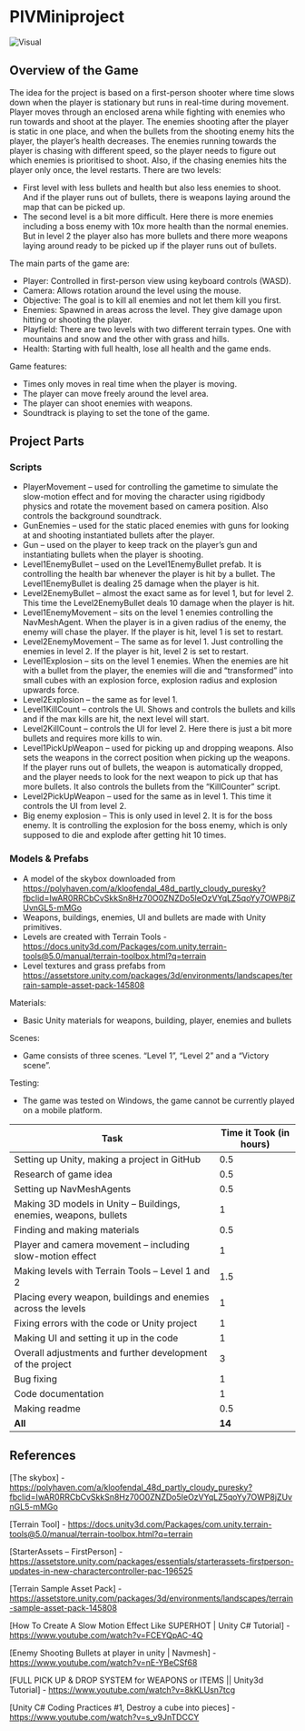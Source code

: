 # PIVMiniproject

![Visual]()

## Overview of the Game
The idea for the project is based on a first-person shooter where time slows down when the player is stationary but runs in real-time during movement. Player moves through an enclosed arena while fighting with enemies who run towards and shoot at the player. The enemies shooting after the player is static in one place, and when the bullets from the shooting enemy hits the player, the player’s health decreases. The enemies running towards the player is chasing with different speed, so the player needs to figure out which enemies is prioritised to shoot. Also, if the chasing enemies hits the player only once, the level restarts. 
There are two levels:  
- First level with less bullets and health but also less enemies to shoot. And if the player runs out of bullets, there is weapons laying around the map that can be picked up. 
- The second level is a bit more difficult. Here there is more enemies including a boss enemy with 10x more health than the normal enemies. But in level 2 the player also has more bullets and there more weapons laying around ready to be picked up if the player runs out of bullets. 

The main parts of the game are:
- Player: Controlled in first-person view using keyboard controls (WASD). 
- Camera: Allows rotation around the level using the mouse. 
- Objective: The goal is to kill all enemies and not let them kill you first. 
- Enemies: Spawned in areas across the level. They give damage upon hitting or shooting the player. 
- Playfield: There are two levels with two different terrain types. One with mountains and snow and the other with grass and hills. 
- Health: Starting with full health, lose all health and the game ends. 

Game features:
- Times only moves in real time when the player is moving. 
- The player can move freely around the level area.
- The player can shoot enemies with weapons.
- Soundtrack is playing to set the tone of the game. 

## Project Parts

### Scripts
- PlayerMovement – used for controlling the gametime to simulate the slow-motion effect and for moving the character using rigidbody physics and rotate the movement based on camera position. Also controls the background soundtrack.
- GunEnemies – used for the static placed enemies with guns for looking at and shooting instantiated bullets after the player.
- Gun – used on the player to keep track on the player’s gun and instantiating bullets when the player is shooting.
- Level1EnemyBullet – used on the Level1EnemyBullet prefab. It is controlling the health bar whenever the player is hit by a bullet. The Level1EnemyBullet is dealing 25 damage when the player is hit.
- Level2EnemyBullet – almost the exact same as for level 1, but for level 2. This time the Level2EnemyBullet deals 10 damage when the player is hit.
- Level1EnemyMovement – sits on the level 1 enemies controlling the NavMeshAgent. When the player is in a given radius of the enemy, the enemy will chase the player. If the player is hit, level 1 is set to restart.
- Level2EnemyMovement – The same as for level 1. Just controlling the enemies in level 2. If the player is hit, level 2 is set to restart.
- Level1Explosion – sits on the level 1 enemies. When the enemies are hit with a bullet from the player, the enemies will die and “transformed” into small cubes with an explosion force, explosion radius and explosion upwards force.
- Level2Explosion – the same as for level 1.
- Level1KillCount – controls the UI. Shows and controls the bullets and kills and if the max kills are hit, the next level will start.
- Level2KillCount – controls the UI for level 2. Here there is just a bit more bullets and requires more kills to win.
- Level1PickUpWeapon – used for picking up and dropping weapons. Also sets the weapons in the correct position when picking up the weapons. If the player runs out of bullets, the weapon is automatically dropped, and the player needs to look for the next weapon to pick up that has more bullets. It also controls the bullets from the “KillCounter” script.
- Level2PickUpWeapon – used for the same as in level 1. This time it controls the UI from level 2.
- Big enemy explosion – This is only used in level 2. It is for the boss enemy. It is controlling the explosion for the boss enemy, which is only supposed to die and explode after getting hit 10 times. 

### Models & Prefabs
- A model of the skybox downloaded from https://polyhaven.com/a/kloofendal_48d_partly_cloudy_puresky?fbclid=IwAR0RRCbCvSkkSn8Hz70O0ZNZDo5IeOzVYqLZ5qoYy7OWP8jZUvnGL5-mMGo
- Weapons, buildings, enemies, UI and bullets are made with Unity primitives.
- Levels are created with Terrain Tools - https://docs.unity3d.com/Packages/com.unity.terrain-tools@5.0/manual/terrain-toolbox.html?q=terrain
- Level textures and grass prefabs from https://assetstore.unity.com/packages/3d/environments/landscapes/terrain-sample-asset-pack-145808  

Materials: 
- Basic Unity materials for weapons, building, player, enemies and bullets 

Scenes: 
- Game consists of three scenes. “Level 1”, “Level 2” and a “Victory scene”. 

Testing: 
- The game was tested on Windows, the game cannot be currently played on a mobile platform. 

| **Task**                                                                | **Time it Took (in hours)** |
|--------------------------------------------------------------------------------|------------------------------------|
|     Setting up   Unity, making a project in GitHub                             |     0.5                            |
|     Research of game idea                                                      |     0.5                              |
|     Setting up NavMeshAgents                                                   |     0.5                            |
|     Making 3D models in Unity – Buildings, enemies, weapons, bullets           |     1                              |
|     Finding and making materials                                               |     0.5                            |
|     Player and camera movement – including slow-motion effect                  |     1                              |
|     Making levels with Terrain Tools – Level 1 and 2                           |     1.5                            |
|    Placing every weapon, buildings and enemies across the levels               |     1                              |
|    Fixing errors with the code or Unity project                                |     1                              |
|    Making UI and setting it up in the code                                     |     1                              |
|    Overall adjustments and further development of the project                  |     3                              |
|    Bug fixing                                                                  |     1                              |
|     Code   documentation                                                       |     1                              |
|     Making readme                                                              |     0.5                            |
|     **All**                                                                    |     **14**                         |

## References
[The skybox] - https://polyhaven.com/a/kloofendal_48d_partly_cloudy_puresky?fbclid=IwAR0RRCbCvSkkSn8Hz70O0ZNZDo5IeOzVYqLZ5qoYy7OWP8jZUvnGL5-mMGo  

[Terrain Tool] - https://docs.unity3d.com/Packages/com.unity.terrain-tools@5.0/manual/terrain-toolbox.html?q=terrain 

[StarterAssets – FirstPerson] - https://assetstore.unity.com/packages/essentials/starterassets-firstperson-updates-in-new-charactercontroller-pac-196525  

[Terrain Sample Asset Pack] - https://assetstore.unity.com/packages/3d/environments/landscapes/terrain-sample-asset-pack-145808  

[How To Create A Slow Motion Effect Like SUPERHOT | Unity C# Tutorial] - https://www.youtube.com/watch?v=FCEYQpAC-4Q  

[Enemy Shooting Bullets at player in unity | Navmesh] - https://www.youtube.com/watch?v=nE-YBeCSf68  

[FULL PICK UP & DROP SYSTEM for WEAPONS or ITEMS || Unity3d Tutorial] - https://www.youtube.com/watch?v=8kKLUsn7tcg  

[Unity C# Coding Practices #1, Destroy a cube into pieces] - https://www.youtube.com/watch?v=s_v9JnTDCCY  
